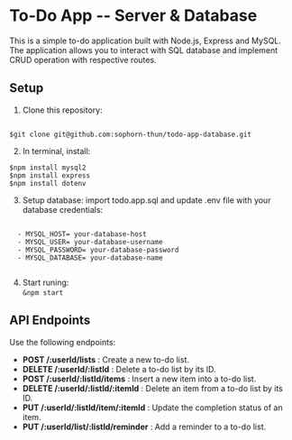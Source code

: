 # To-Do App -- Server & Database

This is a simple to-do application built with Node.js, Express and MySQL. The application allows you to interact with SQL database and implement CRUD operation with respective routes.

## Setup
1. Clone this repository: 
```

$git clone git@github.com:sophorn-thun/todo-app-database.git

```
2. In terminal, install: 
                        
```
$npm install mysql2
$npm install express
$npm install dotenv

```
3. Setup database: import todo.app.sql and update .env file with your database credentials:
```

  - MYSQL_HOST= your-database-host
  - MYSQL_USER= your-database-username
  - MYSQL_PASSWORD= your-database-password
  - MYSQL_DATABASE= your-database-name
  
```
4. Start runing:         
                         ```
                         &npm start
                         ```

## API Endpoints 
Use the following endpoints:
  - **POST /:userId/lists** : Create a new to-do list.
  - **DELETE /:userId/:listId** : Delete a to-do list by its ID.
  - **POST /:userId/:listId/items** : Insert a new item into a to-do list. 
  - **DELETE /:userId/:listId/:itemId** : Delete an item from a to-do list by its ID.
  - **PUT /:userId/:listId/item/:itemId** : Update the completion status of an item.
  - **PUT /:userId/list/:listId/reminder** : Add a reminder to a to-do list.
